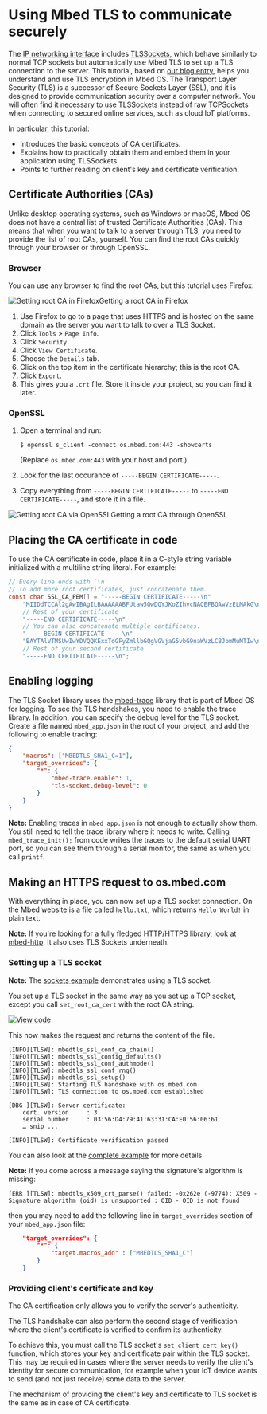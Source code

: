 <h1 id="tls-tutorial">Using Mbed TLS to communicate securely</h1>

The [IP networking interface](../apis/connectivity-architecture.html) includes [TLSSockets](../apis/tlssocket.html), which behave similarly to normal TCP sockets but automatically use Mbed TLS to set up a TLS connection to the server. This tutorial, based on [our blog entry](https://os.mbed.com/blog/entry/Adding-TLS-Sockets-to-Mbed-OS/), helps you understand and use TLS encryption in Mbed OS. The Transport Layer Security (TLS) is a successor of Secure Sockets Layer (SSL), and it is designed to provide communication security over a computer network. You will often find it necessary to use TLSSockets instead of raw TCPSockets when connecting to secured online services, such as cloud IoT platforms.

In particular, this tutorial:

- Introduces the basic concepts of CA certificates.
- Explains how to practically obtain them and embed them in your application using TLSSockets.
- Points to further reading on client's key and certificate verification.

## Certificate Authorities (CAs)

Unlike desktop operating systems, such as Windows or macOS, Mbed OS does not have a central list of trusted Certificate Authorities (CAs). This means that when you want to talk to a server through TLS, you need to provide the list of root CAs, yourself. You can find the root CAs quickly through your browser or through OpenSSL.

### Browser

You can use any browser to find the root CAs, but this tutorial uses Firefox:

<span class="images">![](../../../images/root-ca-selection.png "Getting root CA in Firefox")<span>Getting a root CA in Firefox</span></span>

1. Use Firefox to go to a page that uses HTTPS and is hosted on the same domain as the server you want to talk to over a TLS Socket.
1. Click `Tools` > `Page Info`.
1. Click `Security`.
1. Click `View Certificate`.
1. Choose the `Details` tab.
1. Click on the top item in the certificate hierarchy; this is the root CA.
1. Click `Export`.
1. This gives you a `.crt` file. Store it inside your project, so you can find it later.

### OpenSSL

1. Open a terminal and run:

   ```
   $ openssl s_client -connect os.mbed.com:443 -showcerts
   ```

   (Replace `os.mbed.com:443` with your host and port.)

1. Look for the last occurance of `-----BEGIN CERTIFICATE-----`.
1. Copy everything from `-----BEGIN CERTIFICATE-----` to `-----END CERTIFICATE-----`, and store it in a file.

<span class="images">![](../../../images/tlssocket02.png "Getting root CA via OpenSSL")<span>Getting a root CA through OpenSSL</span></span>

## Placing the CA certificate in code

To use the CA certificate in code, place it in a C-style string variable initialized with a multiline string literal. For example:

```c
// Every line ends with `\n`
// To add more root certificates, just concatenate them.
const char SSL_CA_PEM[] = "-----BEGIN CERTIFICATE-----\n"
    "MIIDdTCCAl2gAwIBAgILBAAAAAABFUtaw5QwDQYJKoZIhvcNAQEFBQAwVzELMAkG\n"
    // Rest of your certificate
    "-----END CERTIFICATE-----\n"
    // You can also concatenate multiple certificates.
    "-----BEGIN CERTIFICATE-----\n"
    "BAYTAlVTMSUwIwYDVQQKExxTdGFyZmllbGQgVGVjaG5vbG9naWVzLCBJbmMuMTIw\n"
    // Rest of your second certificate
    "-----END CERTIFICATE-----\n";
```

## Enabling logging

The TLS Socket library uses the [mbed-trace](https://github.com/ARMmbed/mbed-os/blob/1bbcfff8f331c2e00a3883ea27ca3c91461bc7a9/features/frameworks/mbed-trace/README.md) library that is part of Mbed OS for logging. To see the TLS handshakes, you need to enable the trace library. In addition, you can specify the debug level for the TLS socket. Create a file named `mbed_app.json` in the root of your project, and add the following to enable tracing:

```json
{
    "macros": ["MBEDTLS_SHA1_C=1"],
    "target_overrides": {
        "*": {
            "mbed-trace.enable": 1,
            "tls-socket.debug-level": 0
        }
    }
}
```

<span class="notes">**Note:** Enabling traces in `mbed_app.json` is not enough to actually show them. You still need to tell the trace library where it needs to write. Calling `mbed_trace_init();` from code writes the traces to the default serial UART port, so you can see them through a serial monitor, the same as when you call `printf`.</span>

## Making an HTTPS request to os.mbed.com

With everything in place, you can now set up a TLS socket connection. On the Mbed website is a file called `hello.txt`, which returns `Hello World!` in plain text.

<span class="notes">**Note:** If you're looking for a fully fledged HTTP/HTTPS library, look at [mbed-http](https://os.mbed.com/teams/sandbox/code/mbed-http/). It also uses TLS Sockets underneath.</span>

### Setting up a TLS socket

<span class="notes">**Note:** The [sockets example](https://github.com/ARMmbed/mbed-os-example-sockets) demonstrates using a TLS socket.</span>

You set up a TLS socket in the same way as you set up a TCP socket, except you call `set_root_ca_cert` with the root CA string.

[![View code](https://www.mbed.com/embed/?url=https://github.com/ARMmbed/mbed-os-snippet-TLS_Communication/tree/v6.9)](https://github.com/ARMmbed/mbed-os-snippet-TLS_Communication/blob/v6.9/main.cpp)


This now makes the request and returns the content of the file.

```
[INFO][TLSW]: mbedtls_ssl_conf_ca_chain()
[INFO][TLSW]: mbedtls_ssl_config_defaults()
[INFO][TLSW]: mbedtls_ssl_conf_authmode()
[INFO][TLSW]: mbedtls_ssl_conf_rng()
[INFO][TLSW]: mbedtls_ssl_setup()
[INFO][TLSW]: Starting TLS handshake with os.mbed.com
[INFO][TLSW]: TLS connection to os.mbed.com established

[DBG ][TLSW]: Server certificate:
    cert. version     : 3
    serial number     : 03:56:D4:79:41:63:31:CA:E0:56:06:61
    … snip ...

[INFO][TLSW]: Certificate verification passed
```

You can also look at the [complete example](https://github.com/ARMmbed/mbed-os-example-sockets/blob/mbed-os-6.9.0/source/main.cpp) for more details.

<span class="notes">**Note:** If you come across a message saying the signature's algorithm is missing: <br>
```
[ERR ][TLSW]: mbedtls_x509_crt_parse() failed: -0x262e (-9774): X509 - Signature algorithm (oid) is unsupported : OID - OID is not found
```
then you may need to add the following line in `target_overrides` section of your `mbed_app.json` file:<br>
```json
    "target_overrides": {
        "*": {
            "target.macros_add" : ["MBEDTLS_SHA1_C"]
        }
    }
```
</span>

### Providing client's certificate and key

The CA certification only allows you to verify the server's authenticity.

The TLS handshake can also perform the second stage of verification where the client's certificate is verified to confirm its authenticity.

To achieve this, you must call the TLS socket's `set_client_cert_key()` function, which stores your key and certificate pair within the TLS socket. This may be required in cases where the server needs to verify the client's identity for secure communication, for example when your IoT device wants to send (and not just receive) some data to the server.

The mechanism of providing the client's key and certificate to TLS socket is the same as in case of CA certificate.
